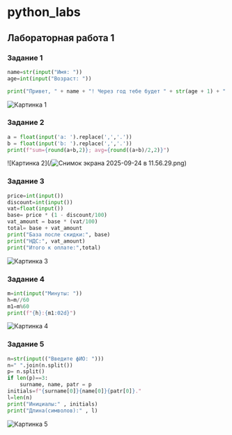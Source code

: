 # python_labs
## Лабораторная работа 1

### Задание 1
```python
name=str(input("Имя: "))
age=int(input("Возраст: "))

print("Привет, " + name + "! Через год тебе будет " + str(age + 1) + ".")
```
![Картинка 1](./src/lab01/img/ex01_img.png)

### Задание 2
```python
a = float(input('a: ').replace(',','.'))
b = float(input('b: ').replace(',','.'))
print(f"sum={round(a+b,2)}; avg={round((a+b)/2,2)}")
```

![Картинка 2](/![Снимок экрана 2025-09-24 в 11.56.29.png](scr/lab01/%D0%A1%D0%BD%D0%B8%D0%BC%D0%BE%D0%BA%20%D1%8D%D0%BA%D1%80%D0%B0%D0%BD%D0%B0%202025-09-24%20%D0%B2%2011.56.29.png))

### Задание 3
```python
price=int(input())
discount=int(input())
vat=float(input())
base= price * (1 - discount/100)
vat_amount = base * (vat/100)
total= base + vat_amount
print("База после скидки:", base)
print("НДС:", vat_amount)
print("Итого к оплате:",total)
```
![Картинка 3](/images/ex03_img.png)

### Задание 4
```python
m=int(input("Минуты: "))
h=m//60
m1=m%60
print(f"{h}:{m1:02d}")
```
![Картинка 4]()

### Задание 5
```python
n=str(input(("Введите фИО: ")))
n=" ".join(n.split())
p= n.split()
if len(p)==3:
    surname, name, patr = p
initials=f"{surname[0]}{name[0]}{patr[0]}."
l=len(n)
print("Инициалы:" , initials)
print("Длина(символов):" , l)
```
![Картинка 5](/![ex05_img.png](src/lab01/img/ex05_img.png))